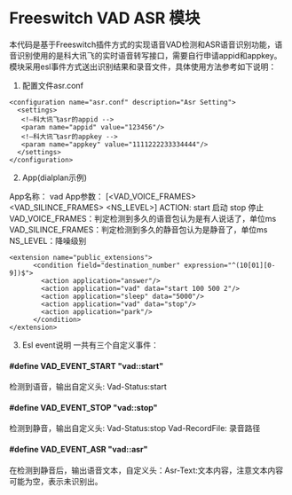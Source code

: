 # Freeswitch VAD ASR 模块

本代码是基于Freeswitch插件方式的实现语音VAD检测和ASR语音识别功能，语音识别使用的是科大讯飞的实时语音转写接口，需要自行申请appid和appkey。模块采用esl事件方式送出识别结果和录音文件，具体使用方法参考如下说明：
1.	配置文件asr.conf
```
<configuration name="asr.conf" description="Asr Setting">
  <settings>
   <!—科大讯飞asr的appid -->
   <param name="appid" value="123456"/>
   <!—科大讯飞asr的appkey -->
   <param name="appkey" value="1111222233334444"/>
  </settings>
</configuration>
```
2.	App(dialplan示例)

App名称： vad
App参数： [<ACTION ><VAD_VOICE_FRAMES> <VAD_SILINCE_FRAMES> <NS_LEVEL>]
ACTION: start 启动  stop 停止
VAD_VOICE_FRAMES：判定检测到多久的语音包认为是有人说话了，单位ms
VAD_SILINCE_FRAMES：判定检测到多久的静音包认为是静音了，单位ms
NS_LEVEL：降噪级别
```
<extension name="public_extensions">
      <condition field="destination_number" expression="^(10[01][0-9])$">
	    <action application="answer"/>
        <action application="vad" data="start 100 500 2"/>
        <action application="sleep" data="5000"/>
        <action application="vad" data="stop"/>
        <action application="park"/>
      </condition>
</extension>
```
3.	Esl event说明
一共有三个自定义事件：
#### #define VAD_EVENT_START "vad::start"
检测到语音，输出自定义头: Vad-Status:start
#### #define VAD_EVENT_STOP "vad::stop"
检测到静音，输出自定义头: Vad-Status:stop
                        Vad-RecordFile: 录音路径
#### #define VAD_EVENT_ASR "vad::asr"
在检测到静音后，输出语音文本，自定义头：Asr-Text:文本内容，注意文本内容可能为空，表示未识别出。


